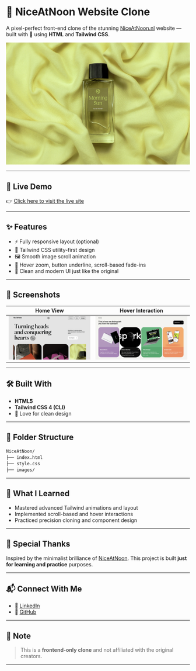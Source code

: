 # 🎨 NiceAtNoon Website Clone

A pixel-perfect front-end clone of the stunning [NiceAtNoon.nl](https://www.niceatnoon.nl/) website — built with 💖 using **HTML** and **Tailwind CSS**.

![NiceAtNoon Banner](./images/Perfume.jpg)

---

## 🚀 Live Demo  
👉 [Click here to visit the live site](https://codex047.github.io/niceatnoon-clone/)

---

## ✨ Features
- ⚡ Fully responsive layout (optional)
- 🎯 Tailwind CSS utility-first design
- 🖼️ Smooth image scroll animation
- 🔁 Hover zoom, button underline, scroll-based fade-ins
- 💅 Clean and modern UI just like the original

---

## 📸 Screenshots

| Home View | Hover Interaction |
|-----------|-------------------|
| ![Home](./images/Home.png) | ![Hover](./images/Hover.png) |

---

## 🛠️ Built With
- **HTML5**
- **Tailwind CSS 4 (CLI)**
- 💖 Love for clean design

---

## 📁 Folder Structure
```bash
NiceAtNoon/
├── index.html
├── style.css
├── images/

```
---

## 🧠 What I Learned
- Mastered advanced Tailwind animations and layout
- Implemented scroll-based and hover interactions
- Practiced precision cloning and component design

---

## 🙌 Special Thanks
Inspired by the minimalist brilliance of [NiceAtNoon](https://www.niceatnoon.nl/). This project is built **just for learning and practice** purposes.

---

## 📬 Connect With Me
- 💼 [LinkedIn](https://www.linkedin.com/in/your-profile)
- 🐙 [GitHub](https://github.com/CodeX047)

---

## 📌 Note
> This is a **frontend-only clone** and not affiliated with the original creators.

---
